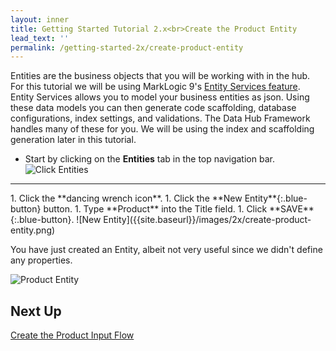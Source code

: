 ```yaml
---
layout: inner
title: Getting Started Tutorial 2.x<br>Create the Product Entity
lead_text: ''
permalink: /getting-started-2x/create-product-entity
---
```


Entities are the business objects that you will be working with in the hub. For this tutorial we will be using MarkLogic 9's [Entity Services feature](https://docs.marklogic.com/guide/entity-services). Entity Services allows you to model your business entities as json. Using these data models you can then generate code scaffolding, database configurations, index settings, and validations. The Data Hub Framework handles many of these for you. We will be using the index and scaffolding generation later in this tutorial.

- Start by <i class="fa fa-hand-pointer-o"></i> clicking on the **Entities** tab in the top navigation bar.
![Click Entities]({{site.baseurl}}/images/2x/click-entities.png)
<hr>
1. <i class="fa fa-hand-pointer-o"></i> Click the **dancing wrench icon**.
1. <i class="fa fa-hand-pointer-o"></i> Click the **New Entity**{:.blue-button} button.
1. Type **Product** into the Title field.
1. <i class="fa fa-hand-pointer-o"></i> Click **SAVE**{:.blue-button}.
![New Entity]({{site.baseurl}}/images/2x/create-product-entity.png)

You have just created an Entity, albeit not very useful since we didn't define any properties.

![Product Entity]({{site.baseurl}}/images/2x/first-entity.png)

## Next Up
[Create the Product Input Flow](/marklogic-data-hub/getting-started-2x/create-product-input-flow)
